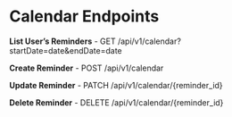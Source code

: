 # Calendar Endpoints

**List User’s Reminders** - GET /api/v1/calendar?startDate=date&endDate=date

**Create Reminder** - POST /api/v1/calendar

**Update Reminder** - PATCH /api/v1/calendar/{reminder_id}

**Delete Reminder** - DELETE /api/v1/calendar/{reminder_id}
